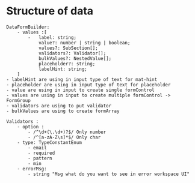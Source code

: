 # Structure of data

    DataFormBuilder:
        - values :[
            -   label: string;
                value?: number | string | boolean;
                values?: SubSection[];
                validators?: Validator[];
                bulkValues?: NestedValue[];
                placeholder?: string;
                labelHint: string;
        ]
    - labelHint are using in input type of text for mat-hint
    - placeholder are using in input type of text for placeholder
    - value are using in input to create single formControl
    - values are using in input to create multiple formControl -> FormGroup
    - validators are using to put validator
    - bulkValues are using to create formArray

    Validators :
        - option :
            - /^\d+(\.\d+)?$/ Only number
            - /^[a-zA-Z\s]*$/ Only char
        - type: TypeConstantEnum
            - email
            - required
            - pattern
            - min
        - errorMsg:
            - string "Msg what do you want to see in error workspace UI"
